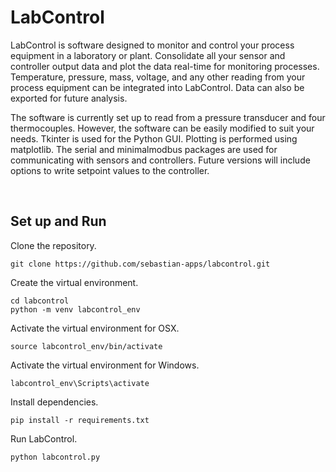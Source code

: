 # LabControl

LabControl is software designed to monitor and control your process equipment in a laboratory or plant. 
Consolidate all your sensor and controller output data and plot the data real-time for monitoring processes. 
Temperature, pressure, mass, voltage, and any other reading from your process equipment can be integrated into LabControl.
Data can also be exported for future analysis.

The software is currently set up to read from a pressure transducer and four thermocouples.
However, the software can be easily modified to suit your needs. Tkinter is used for the Python GUI. Plotting is performed using matplotlib. 
The serial and minimalmodbus packages are used for communicating with sensors and controllers. Future versions will include options to write setpoint values to the controller.

<br />

## Set up and Run

Clone the repository.

```
git clone https://github.com/sebastian-apps/labcontrol.git
```

Create the virtual environment.

```
cd labcontrol
python -m venv labcontrol_env
```

Activate the virtual environment for OSX.

```
source labcontrol_env/bin/activate
```

Activate the virtual environment for Windows.

```
labcontrol_env\Scripts\activate
```

Install dependencies. 

```
pip install -r requirements.txt
```

Run LabControl.

```
python labcontrol.py
```

